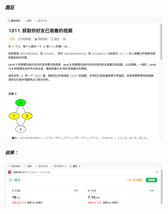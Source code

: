 ##### [题目](https://leetcode.cn/problems/get-watched-videos-by-your-friends/description/)
![pic](img.png)
##### 结果：
![pic](result.png)